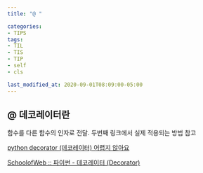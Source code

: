 ```yaml
---
title: "@ "

categories:
- TIPS
tags:
- TIL
- TIS
- TIP
- self
- cls

last_modified_at: 2020-09-01T08:09:00-05:00
---
```


## @ 데코레이터란

함수를 다른 함수의 인자로 전달. 두번째 링크에서 실제 적용되는 방법 참고

[python decorator (데코레이터) 어렵지 않아요](https://bluese05.tistory.com/30)

[SchoolofWeb :: 파이썬 - 데코레이터 (Decorator)](http://schoolofweb.net/blog/posts/%ED%8C%8C%EC%9D%B4%EC%8D%AC-%EB%8D%B0%EC%BD%94%EB%A0%88%EC%9D%B4%ED%84%B0-decorator/)
